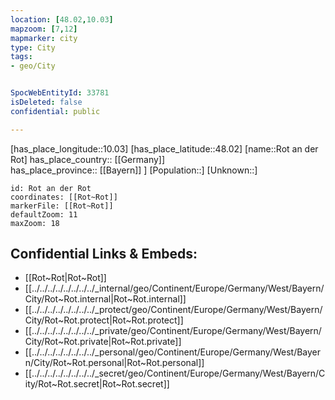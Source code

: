 ```yaml
---
location: [48.02,10.03] 
mapzoom: [7,12] 
mapmarker: city 
type: City
tags:
- geo/City


SpocWebEntityId: 33781
isDeleted: false
confidential: public

---
```

[has_place_longitude::10.03] 
[has_place_latitude::48.02] 
[name::Rot an der Rot] 
has_place_country:: [[Germany]]  
has_place_province:: [[Bayern]] ] 
[Population::] 
[Unknown::] 


```leaflet
id: Rot an der Rot
coordinates: [[Rot~Rot]] 
markerFile: [[Rot~Rot]] 
defaultZoom: 11 
maxZoom: 18
```


## Confidential Links & Embeds: 
- [[Rot~Rot|Rot~Rot]] 
- [[../../../../../../../../_internal/geo/Continent/Europe/Germany/West/Bayern/City/Rot~Rot.internal|Rot~Rot.internal]] 
- [[../../../../../../../../_protect/geo/Continent/Europe/Germany/West/Bayern/City/Rot~Rot.protect|Rot~Rot.protect]] 
- [[../../../../../../../../_private/geo/Continent/Europe/Germany/West/Bayern/City/Rot~Rot.private|Rot~Rot.private]] 
- [[../../../../../../../../_personal/geo/Continent/Europe/Germany/West/Bayern/City/Rot~Rot.personal|Rot~Rot.personal]] 
- [[../../../../../../../../_secret/geo/Continent/Europe/Germany/West/Bayern/City/Rot~Rot.secret|Rot~Rot.secret]] 
